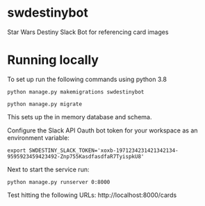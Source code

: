 # swdestinybot
Star Wars Destiny Slack Bot for referencing card images

# Running locally
To set up run the following commands using python 3.8
```
python manage.py makemigrations swdestinybot
```

```
python manage.py migrate
```

This sets up the in memory database and schema.

Configure the Slack API Oauth bot token for your workspace as an environment variable:
```
export SWDESTINY_SLACK_TOKEN='xoxb-1971234231421342134-9595923459423492-Znp755KasdfasdfaR7TyispkU8'
```

Next to start the service run:
```
python manage.py runserver 0:8000
```

Test hitting the following URLs:
http://localhost:8000/cards